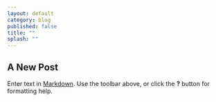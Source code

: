 ```yaml
---
layout: default
category: blog
published: false
title: ""
splash: ""
---
```


## A New Post

Enter text in [Markdown](http://daringfireball.net/projects/markdown/). Use the toolbar above, or click the **?** button for formatting help.
